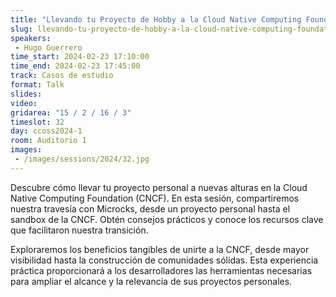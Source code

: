 ```yaml
---
title: "Llevando tu Proyecto de Hobby a la Cloud Native Computing Foundation"
slug: llevando-tu-proyecto-de-hobby-a-la-cloud-native-computing-foundation
speakers:
 - Hugo Guerrero
time_start: 2024-02-23 17:10:00
time_end: 2024-02-23 17:45:00
track: Casos de estudio
format: Talk
slides: 
video: 
gridarea: "15 / 2 / 16 / 3"
timeslot: 32
day: ccoss2024-1
room: Auditorio 1
images: 
 - /images/sessions/2024/32.jpg
---
```


Descubre cómo llevar tu proyecto personal a nuevas alturas en la Cloud Native Computing Foundation (CNCF). En esta sesión, compartiremos nuestra travesía con Microcks, desde un proyecto personal hasta el sandbox de la CNCF. Obtén consejos prácticos y conoce los recursos clave que facilitaron nuestra transición.
 
Exploraremos los beneficios tangibles de unirte a la CNCF, desde mayor visibilidad hasta la construcción de comunidades sólidas. Esta experiencia práctica proporcionará a los desarrolladores las herramientas necesarias para ampliar el alcance y la relevancia de sus proyectos personales.